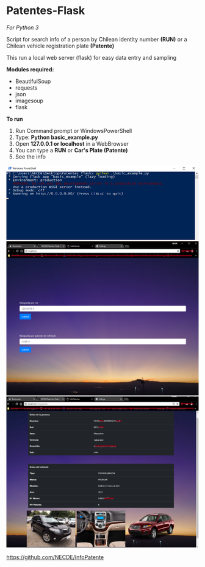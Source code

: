 # Patentes-Flask

*For Python 3*

Script for search info of a person by Chilean identity number **(RUN)** or a Chilean vehicle registration plate **(Patente)**

This run a local web server (flask) for easy data entry and sampling

**Modules required:**

- BeautifulSoup
- requests
- json
- imagesoup
- flask

**To run**

1. Run Command prompt or WindowsPowerShell
2. Type:   **Python basic_example.py**
3. Open **127.0.0.1 or localhost** in a WebBrowser
4. You can type a **RUN** or **Car's Plate (Patente)**
5. See the info

![ps](/images/runpowershell.png)
![localhost](/images/localhost.png)
![infoxpatente](/images/porpatente.png)


https://github.com/NECDE/InfoPatente
